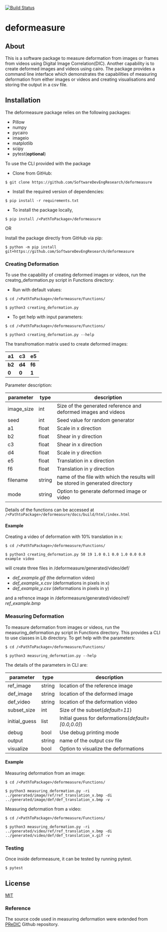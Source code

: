 [![Build Status](https://app.travis-ci.com/SatyamBhawsinghka/deformeasure.svg?branch=main)](https://app.travis-ci.com/SatyamBhawsinghka/deformeasure)


# deformeasure

## About
This is a software package to measure deformation from images or frames from videos using Digital Image Correlation(DIC). 
Another capability is to create deformed images and videos using cairo. 
The package provides a command line interface which demonstrates the capabilities of measuring deformation from either images or videos and creating visualisations and storing the output in a csv file.

## Installation
The deformeasure package relies on the following packages:
- Pillow 
- numpy
- pycairo
- imageio
- matplotlib 
- scipy 
- pytest(**optional**)

To use the CLI provided with the package
  - Clone from GitHub:
  
  `$ git clone https://github.com/SoftwareDevEngResearch/deformeasure`
  - Install the required version of dependencies:
  
  `$ pip install -r requirements.txt`
  
  - To install the package locally,
  
  `$ pip install /<PathToPackage>/deformeasure`
  
OR


Install the package directly from GitHub via pip:
 
 `$ python -m pip install git+https://github.com/SoftwareDevEngResearch/deformeasure`


### Creating Deformation

To use the capability of creating deformed images or videos, run the creatng_deformation.py script in Functions directory:

- Run with default values:

 `$ cd /<PathToPackage>/deformeasure/Functions/`

 `$ python3 creating_deformation.py`

- To get help with input parameters:

 `$ cd /<PathToPackage>/deformeasure/Functions/`

 `$ python3 creating_deformation.py --help`

The transfromation matrix used to create deformed images:

a1 | c3 | e5
--- | --- | ---
**b2** | **d4** | **f6**
**0** | **0** | **1** 

Parameter description:

parameter | type | description
--- | --- | ---
image_size | int  | Size of the generated reference and deformed images and videos
seed | int | Seed value for random generator
a1 | float | Scale in x direction
b2 | float | Shear in y direction
c3 | float | Shear in x direction
d4 | float | Scale in y direction
e5 | float | Translation in x direction
f6 | float | Translation in y direction
filename | string | name of the file with which the results will be stored in generated directory
mode | string | Option to generate deformed image or video

Details of the functions can be accessed at `/<PathtoPackage>/deformeasure/docs/build/html/index.html`

#### Example
Creating a video of deformation with 10% translation in x: 

`$ cd /<PathToPackage>/deformeasure/Functions/`

`$ python3 creating_deformation.py 50 19 1.0 0.1 0.0 1.0 0.0 0.0 example video`

will create three files in /deformeasure/generated/video/def/
- *def_example.gif* (the deformation video)
- *def_example_x.csv* (deformations in pixels in x)
- *def_example_y.csv* (deformations in pixels in y)

and a refrence image in /deformeasure/generated/video/ref/ *ref_example.bmp*

### Measuring Deformation

To measure deformation from images or videos, run the measuring_deformation.py script in Functions directory. This provides a CLI to use classes in Lib directory. To get help with the parameters:

 `$ cd /<PathToPackage>/deformeasure/Functions/`

 `$ python3 measuring_deformation.py --help`
 
The details of the parameters in CLI are:


parameter | type | description
--- | --- | ---
ref_image | string | location of the reference image
def_image | string | location of the deformed image
def_video | string | location of the deformation video
subset_size | int | Size of the subset(*default=11*)
initial_guess | list | Initial guess for deformations(*default=[0.0,0.0]*)
debug | bool | Use debug printing mode
output | string | name of the output csv file
visualize | bool | Option to visualize the deformations


#### Example
Measuring deformation from an image:

`$ cd /<PathToPackage>/deformeasure/Functions/`

`$ python3 measuring_deformation.py -ri ../generated/image/ref/ref_translation_x.bmp -di ../generated/image/def/def_translation_x.bmp -v`

Measuring deformation from a video:

`$ cd /<PathToPackage>/deformeasure/Functions/`

`$ python3 measuring_deformation.py -ri ../generated/video/ref/ref_translation_x.bmp -di ../generated/video/def/def_translation_x.gif -v`

### Testing

Once inside deformeasure, it can be tested by running pytest.

`$ pytest`

## License

[MIT](https://github.com/SoftwareDevEngResearch/deformeasure/blob/main/LICENSE)

### Reference

The source code used in measuring deformation were extended from [PReDIC](https://github.com/texm/PReDIC) Github repository.

 
 















